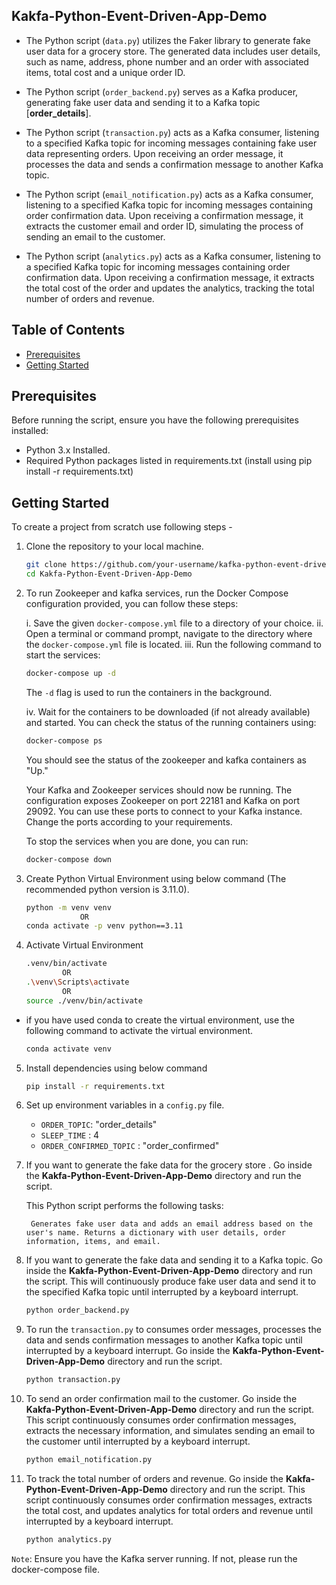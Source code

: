 ## Kakfa-Python-Event-Driven-App-Demo

- The Python script (`data.py`) utilizes the Faker library to generate fake user data for a grocery store. The generated data includes user details, such as name, address, phone number and an order with associated items, total cost and a unique order ID.

- The Python script (`order_backend.py`) serves as a Kafka producer, generating fake user data and sending it to a Kafka topic [**order_details**].

- The Python script (`transaction.py`) acts as a Kafka consumer, listening to a specified Kafka topic for incoming messages containing fake user data representing orders. Upon receiving an order message, it processes the data and sends a confirmation message to another Kafka topic.

- The Python script (`email_notification.py`) acts as a Kafka consumer, listening to a specified Kafka topic for incoming messages containing order confirmation data. Upon receiving a confirmation message, it extracts the customer email and order ID, simulating the process of sending an email to the customer.

- The Python script (`analytics.py`) acts as a Kafka consumer, listening to a specified Kafka topic for incoming messages containing order confirmation data. Upon receiving a confirmation message, it extracts the total cost of the order and updates the analytics, tracking the total number of orders and revenue.

## Table of Contents

- [Prerequisites](#prerequisites)
- [Getting Started](#getting-started)

## Prerequisites

Before running the script, ensure you have the following prerequisites installed:

- Python 3.x Installed.
- Required Python packages listed in requirements.txt (install using pip install -r requirements.txt)

## Getting Started

To create a project from scratch use following steps -

1. Clone the repository to your local machine.
    ```bash
    git clone https://github.com/your-username/kafka-python-event-driven-app-demo.git
    cd Kakfa-Python-Event-Driven-App-Demo
    ```

2. To run Zookeeper and kafka services, run the Docker Compose configuration provided, you can follow these steps:

    i.   Save the given `docker-compose.yml` file to a directory of your choice.
    ii.  Open a terminal or command prompt, navigate to the directory where the `docker-compose.yml` file is located.
    iii. Run the following command to start the services:
    ```bash
    docker-compose up -d
    ```
    The `-d` flag is used to run the containers in the background.

    iv.  Wait for the containers to be downloaded (if not already available) and started. You can check the status of the running containers using:
    ```bash
    docker-compose ps
    ```

    You should see the status of the zookeeper and kafka containers as "Up."

    Your Kafka and Zookeeper services should now be running. The configuration exposes Zookeeper on port 22181 and Kafka on port 29092. You can use these ports to connect to your Kafka instance. Change the ports according to your requirements.

    To stop the services when you are done, you can run:
    ```bash
    docker-compose down
    ```


3. Create Python Virtual Environment using below command (The recommended python version is 3.11.0).
    ```bash
    python -m venv venv
                OR
    conda activate -p venv python==3.11
    ```

4. Activate Virtual Environment

    ```bash
    .venv/bin/activate 
            OR
    .\venv\Scripts\activate
            OR
    source ./venv/bin/activate
    ```

- if you have used conda to create the virtual environment, use the following command to activate the virtual environment.

    ```bash
    conda activate venv
    ```

5. Install dependencies using below command
    ```bash
    pip install -r requirements.txt
    ```

6. Set up environment variables in a `config.py` file.

    - `ORDER_TOPIC`: "order_details"
    - `SLEEP_TIME` : 4
    - `ORDER_CONFIRMED_TOPIC` : "order_confirmed"

6. If you want to generate the fake data for the grocery store . Go inside the **Kakfa-Python-Event-Driven-App-Demo** directory and run the script.

    This Python script performs the following tasks:

        Generates fake user data and adds an email address based on the user's name. Returns a dictionary with user details, order information, items, and email.

7. If you want to generate the fake data and sending it to a Kafka topic. Go inside the **Kakfa-Python-Event-Driven-App-Demo** directory and run the script. This will continuously produce fake user data and send it to the specified Kafka topic until interrupted by a keyboard interrupt.
    ```bash
    python order_backend.py
    ```

8. To run the `transaction.py` to consumes order messages, processes the data and sends confirmation messages to another Kafka topic until interrupted by a keyboard interrupt. Go inside the **Kakfa-Python-Event-Driven-App-Demo** directory and run the script.
    ```bash
    python transaction.py
    ```


9. To send an order confirmation mail to the customer. Go inside the **Kakfa-Python-Event-Driven-App-Demo** directory and run the script. This script continuously consumes order confirmation messages, extracts the necessary information, and simulates sending an email to the customer until interrupted by a keyboard interrupt.
    ```bash
    python email_notification.py
    ```

10. To track the total number of orders and revenue. Go inside the **Kakfa-Python-Event-Driven-App-Demo** directory and run the script. This script continuously consumes order confirmation messages, extracts the total cost, and updates analytics for total orders and revenue until interrupted by a keyboard interrupt.
    ```bash
    python analytics.py
    ```


`Note`:
Ensure you have the Kafka server running. If not, please run the docker-compose file.